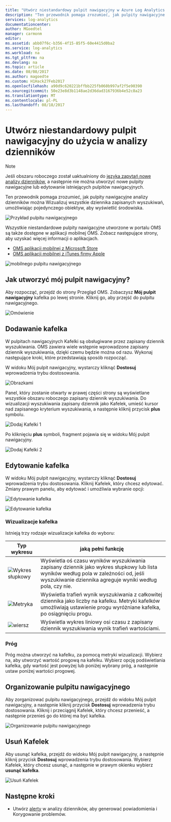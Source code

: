 ```yaml
---
title: "Utwórz niestandardowy pulpit nawigacyjny w Azure Log Analytics | Dokumentacja firmy Microsoft"
description: "Ten przewodnik pomaga zrozumieć, jak pulpity nawigacyjne analizy dzienników można Wizualizuj wszystkie dziennika zapisanych wyszukiwań, umożliwiając pojedynczego obiektyw, aby wyświetlić środowiska."
services: log-analytics
documentationcenter: 
author: MGoedtel
manager: carmonm
editor: 
ms.assetid: abb07f6c-b356-4f15-85f5-60e4415d0ba2
ms.service: log-analytics
ms.workload: na
ms.tgt_pltfrm: na
ms.devlang: na
ms.topic: article
ms.date: 08/08/2017
ms.author: magoedte
ms.custom: H1Hack27Feb2017
ms.openlocfilehash: a90d9c620221bffbb225fb060b997af2f5e90390
ms.sourcegitcommit: 50e23e8d3b1148ae2d36dad3167936b4e52c8a23
ms.translationtype: MT
ms.contentlocale: pl-PL
ms.lasthandoff: 08/18/2017
---
```

# <a name="create-a-custom-dashboard-for-use-in-log-analytics"></a>Utwórz niestandardowy pulpit nawigacyjny do użycia w analizy dzienników

>[!NOTE]
> Jeśli obszaru roboczego został uaktualniony do [języka zapytań nowe analizy dzienników](log-analytics-log-search-upgrade.md), a następnie nie można utworzyć nowe pulpity nawigacyjne lub edytowanie istniejących pulpitów nawigacyjnych. 

Ten przewodnik pomaga zrozumieć, jak pulpity nawigacyjne analizy dzienników można Wizualizuj wszystkie dziennika zapisanych wyszukiwań, umożliwiając pojedynczego obiektyw, aby wyświetlić środowiska.

![Przykład pulpitu nawigacyjnego](./media/log-analytics-dashboards/oms-dashboards-example-dash.png)

Wszystkie niestandardowe pulpity nawigacyjne utworzone w portalu OMS są także dostępne w aplikacji mobilnej OMS. Zobacz następujące strony, aby uzyskać więcej informacji o aplikacjach.

* [OMS aplikacji mobilnej z Microsoft Store](http://www.windowsphone.com/store/app/operational-insights/4823b935-83ce-466c-82bb-bd0a3f58d865)
* [OMS aplikacji mobilnej z iTunes firmy Apple](https://itunes.apple.com/app/microsoft-operations-management/id1042424859?mt=8)

![mobilnego pulpitu nawigacyjnego](./media/log-analytics-dashboards/oms-search-mobile.png)

## <a name="how-do-i-create-my-dashboard"></a>Jak utworzyć mój pulpit nawigacyjny?
Aby rozpocząć, przejdź do strony Przegląd OMS. Zobaczysz **Mój pulpit nawigacyjny** kafelka po lewej stronie. Kliknij go, aby przejść do pulpitu nawigacyjnego.

![Omówienie](./media/log-analytics-dashboards/oms-dashboards-overview.png)

## <a name="adding-a-tile"></a>Dodawanie kafelka
W pulpitach nawigacyjnych Kafelki są obsługiwane przez zapisany dziennik wyszukiwania. OMS zawiera wiele wstępnie wprowadzone zapisany dziennik wyszukiwania, dzięki czemu będzie można od razu. Wykonaj następujące kroki, które przedstawiają sposób rozpocząć.

W widoku Mój pulpit nawigacyjny, wystarczy kliknąć **Dostosuj** wprowadzenia trybu dostosowania.

![Obrazkami](./media/log-analytics-dashboards/oms-dashboards-pictorial01.png)

 Panel, który zostanie otwarty w prawej części strony są wyświetlane wszystkie obszaru roboczego zapisany dziennik wyszukiwania. Do wizualizacji wyszukiwania zapisany dziennik jako Kafelek, umieść kursor nad zapisanego kryterium wyszukiwania, a następnie kliknij przycisk **plus** symbolu.

![Dodaj Kafelki 1](./media/log-analytics-dashboards/oms-dashboards-pictorial02.png)

Po kliknięciu **plus** symboli, fragment pojawia się w widoku Mój pulpit nawigacyjny.

![Dodaj Kafelki 2](./media/log-analytics-dashboards/oms-dashboards-pictorial03.png)

## <a name="edit-a-tile"></a>Edytowanie kafelka
W widoku Mój pulpit nawigacyjny, wystarczy kliknąć **Dostosuj** wprowadzenia trybu dostosowania. Kliknij Kafelek, który chcesz edytować. Zmiany prawym panelu, aby edytować i umożliwia wybranie opcji:

![Edytowanie kafelka](./media/log-analytics-dashboards/oms-dashboards-pictorial04.png)

![Edytowanie kafelka](./media/log-analytics-dashboards/oms-dashboards-pictorial05.png)

### <a name="tile-visualizations"></a>Wizualizacje kafelka
Istnieją trzy rodzaje wizualizacje kafelka do wyboru:

| Typ wykresu | jaką pełni funkcję |
| --- | --- |
| ![Wykres słupkowy](./media/log-analytics-dashboards/oms-dashboards-bar-chart.png) |Wyświetla oś czasu wyników wyszukiwania zapisany dziennik jako wykres słupkowy lub lista wyników według pola w zależności od, jeśli wyszukiwanie dziennika agreguje wyniki według pola, czy nie. |
| ![Metryka](./media/log-analytics-dashboards/oms-dashboards-metric.png) |Wyświetla trafień wynik wyszukiwania z całkowitej dziennika jako liczby na kafelku. Metryki kafelków umożliwiają ustawienie progu wyróżniane kafelka, po osiągnięciu progu. |
| ![wiersz](./media/log-analytics-dashboards/oms-dashboards-line.png) |Wyświetla wykres liniowy osi czasu z zapisany dziennik wyszukiwania wynik trafień wartościami. |

### <a name="threshold"></a>Próg
Próg można utworzyć na kafelku, za pomocą metryki wizualizacji. Wybierz na, aby utworzyć wartość progową na kafelku. Wybierz opcję podświetlania kafelka, gdy wartość jest powyżej lub poniżej wybrany próg, a następnie ustaw poniżej wartości progowej.

## <a name="organizing-the-dashboard"></a>Organizowanie pulpitu nawigacyjnego
Aby zorganizować pulpitu nawigacyjnego, przejdź do widoku Mój pulpit nawigacyjny, a następnie kliknij przycisk **Dostosuj** wprowadzenia trybu dostosowania. Kliknij i przeciągnij Kafelek, który chcesz przenieść, a następnie przenieś go do której ma być kafelka.

![Organizowanie pulpitu nawigacyjnego](./media/log-analytics-dashboards/oms-dashboards-organize.png)

## <a name="remove-a-tile"></a>Usuń Kafelek
Aby usunąć kafelka, przejdź do widoku Mój pulpit nawigacyjny, a następnie kliknij przycisk **Dostosuj** wprowadzenia trybu dostosowania. Wybierz Kafelek, który chcesz usunąć, a następnie w prawym okienku wybierz **usunąć kafelka**.

![Usuń Kafelek](./media/log-analytics-dashboards/oms-dashboards-remove-tile.png)

## <a name="next-steps"></a>Następne kroki
* Utwórz [alerty](log-analytics-alerts.md) w analizy dzienników, aby generować powiadomienia i Korygowanie problemów.

